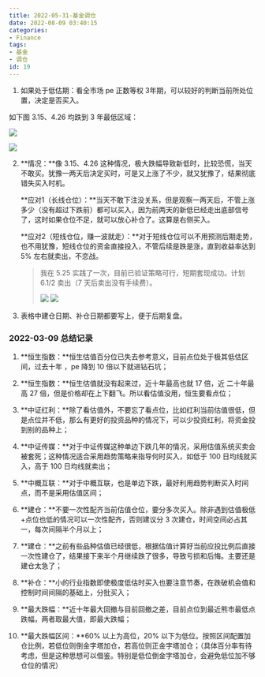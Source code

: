 ```yaml
---
title: 2022-05-31-基金调仓
date: 2022-08-09 03:40:15
categories:
- Finance
tags:
- 基金
- 调仓
id: 19
---
```


1. 如果处于低估期：看全市场 pe 正数等权 3年期，可以较好的判断当前所处位置，决定是否买入。

如下图 3.15、4.26 均跌到 3 年最低区域：

![](https://img.arctee.cn/one/202205312218544.png)

![](https://img.arctee.cn/one/202205312219215.png)

2. **情况：**像 3.15、4.26 这种情况，极大跌幅导致新低时，比较恐慌，当天不敢买。犹豫一两天后决定买时，可是又上涨了不少，就又犹豫了，结果彻底错失买入时机。

   **应对1（长线仓位）：**当天不敢下注没关系，但是观察一两天后，不管上涨多少（没有超过下跌前）都可以买入，因为前两天的新低已经走出底部信号了，这时如果仓位不足，就可以放心补仓了。这算是右侧买入。

   **应对2（短线仓位，赚一波就走）：**对于短线仓位可以不用预测后期走势，也不用犹豫，短线仓位的资金直接投入，不管后续是跌是涨，直到收益率达到 5% 左右就卖出，不恋战。

   > 我在 5.25 实践了一次，目前已验证策略可行，短期套现成功。计划 6.1/2 卖出（7 天后卖出没有手续费）。
   >
   > ![](https://img.arctee.cn/one/202205312158124.jpg)
   > ![](https://img.arctee.cn/one/202205312200033.jpg)

3. 表格中建仓日期、补仓日期都要写上，便于后期复盘。


### 2022-03-09 总结记录

1. **恒生指数：**恒生估值百分位已失去参考意义，目前点位处于极其低估区间，过去十年 ，pe 降到 10 倍以下就进钻石坑；

2. **恒生指数：**恒生估值就没有起来过，近十年最高也就 17 倍，近 二十年最高 27 倍，但是价格却在上下翻飞。所以看估值没用，恒生要看点位；
   
3. **中证红利：**除了看估值外，不要忘了看点位，比如红利当前估值很低，但是点位并不低，那么有更好的投资品种的情况下，可以少投资红利，将资金投到别的品种上；
   
4. **中证传媒：**对于中证传媒这种单边下跌几年的情况，采用估值系统买卖会被套死；这种情况适合采用趋势策略来指导何时买入，如低于 100 日均线就买入，高于 100 日均线就卖出；
   
5. **中概互联：**对于中概互联，也是单边下跌，最好利用趋势判断买入时间点，而不是采用估值区间；

6. **建仓：**不要一次性配齐当前估值仓位，要分多次买入。除非遇到估值极低+点位也低的情况可以一次性配齐，否则建议分 3 次建仓，时间空间必占其一，每次间隔半个月以上；

7. **建仓：**之前有些品种估值已经很低，根据估值计算好当前应投比例后直接一次性建仓了，结果接下来半个月继续跌了很多，导致亏损和后悔。主要还是建仓太急了；
   
8. **补仓：**小的行业指数即使极度低估时买入也要注意节奏，在跌破机会值和控制时间间隔的基础上，分批买入；
   
9.  **最大跌幅：**近十年最大回撤与目前回撤之差，目前点位到最近熊市最低点跌幅，两者取最大值，即最大跌幅；
    
10. **最大跌幅区间：**60% 以上为高位，20% 以下为低位。按照区间配置加仓比例，若低位则倒金字塔加仓，若高位则正金字塔加仓；（具体百分率有待考虑，但是这种思想可以借鉴。特别是低位倒金字塔加仓，会避免低位加不够仓位的情况）
